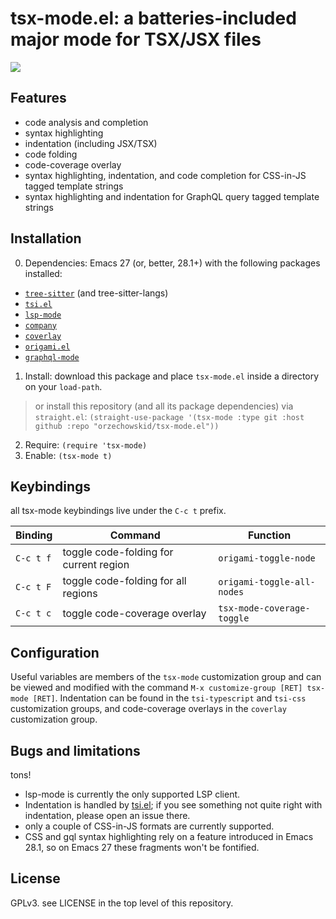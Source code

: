 # tsx-mode.el: a batteries-included major mode for TSX/JSX files

![](https://repository-images.githubusercontent.com/461083728/2a857234-2563-48bb-9b1f-6a69266cb543)

## Features
- code analysis and completion
- syntax highlighting
- indentation (including JSX/TSX)
- code folding
- code-coverage overlay
- syntax highlighting, indentation, and code completion for CSS-in-JS tagged template strings
- syntax highlighting and indentation for GraphQL query tagged template strings

## Installation

0. Dependencies:
Emacs 27 (or, better, 28.1+) with the following packages installed:
 - [`tree-sitter`](https://emacs-tree-sitter.github.io/installation/) (and tree-sitter-langs)
 - [`tsi.el`](https://github.com/orzechowskid/tsi.el)
 - [`lsp-mode`](https://github.com/emacs-lsp/lsp-mode)
 - [`company`](https://github.com/company-mode/company-mode)
 - [`coverlay`](https://github.com/twada/coverlay.el)
 - [`origami.el`](https://github.com/gregsexton/origami.el)
 - [`graphql-mode`](https://github.com/davazp/graphql-mode)
1. Install: download this package and place `tsx-mode.el` inside a directory on your `load-path`.

> or install this repository (and all its package dependencies) via `straight.el`: `(straight-use-package '(tsx-mode :type git :host github :repo "orzechowskid/tsx-mode.el"))`
2. Require: `(require 'tsx-mode)`
3. Enable: `(tsx-mode t)`

## Keybindings

all tsx-mode keybindings live under the `C-c t` prefix.

| Binding   | Command                                | Function                   |
| --        | --                                     | --                         |
| `C-c t f` | toggle code-folding for current region | `origami-toggle-node`      |
| `C-c t F` | toggle code-folding for all regions    | `origami-toggle-all-nodes` |
| `C-c t c` | toggle code-coverage overlay           | `tsx-mode-coverage-toggle` |

## Configuration

Useful variables are members of the `tsx-mode` customization group and can be viewed and modified with the command `M-x customize-group [RET] tsx-mode [RET]`.  Indentation can be found in the `tsi-typescript` and `tsi-css` customization groups, and code-coverage overlays in the `coverlay` customization group.

## Bugs and limitations

tons!

- lsp-mode is currently the only supported LSP client.
- Indentation is handled by [tsi.el](https://github.com/orzechowskid/tsi.el); if you see something not quite right with indentation, please open an issue there.
- only a couple of CSS-in-JS formats are currently supported.
- CSS and gql syntax highlighting rely on a feature introduced in Emacs 28.1, so on Emacs 27 these fragments won't be fontified.

## License

GPLv3.  see LICENSE in the top level of this repository.
